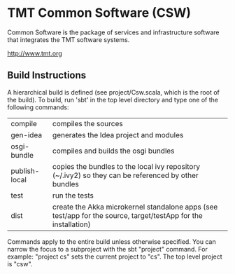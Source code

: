 TMT Common Software (CSW)
=========================

Common Software is the package of services and infrastructure software that integrates the TMT software systems.

http://www.tmt.org


Build Instructions
------------------

A hierarchical build is defined (see project/Csw.scala, which is the root of the build).
To build, run 'sbt' in the top level directory and type one of the following commands:

<table>
    <tr>
        <td>compile</td>
        <td>compiles the sources</td>
    </tr>
    <tr>
        <td>gen-idea</td>
        <td>generates the Idea project and modules</td>
    </tr>
    <tr>
        <td>osgi-bundle</td>
        <td>compiles and builds the osgi bundles</td>
    </tr>
    <tr>
        <td>publish-local</td>
        <td>copies the bundles to the local ivy repository (~/.ivy2) so they can be referenced by other bundles</td>
    </tr>
    <tr>
        <td>test</td>
        <td>run the tests</td>
    </tr>
    <tr>
        <td>dist</td>
        <td>create the Akka microkernel standalone apps (see test/app for the source, target/testApp for the installation)</td>
    </tr>
</table>

Commands apply to the entire build unless otherwise specified.
You can narrow the focus to a subproject with the sbt "project" command.
For example: "project cs" sets the current project to "cs". The top level project is "csw".
